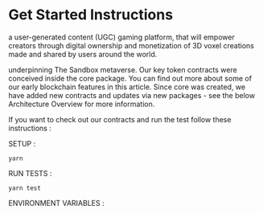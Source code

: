
# Get Started Instructions
a user-generated content (UGC) gaming platform, that will empower creators through digital ownership and monetization of 3D voxel creations made and shared by users around the world.

underpinning The Sandbox metaverse. Our key token contracts were conceived inside the core package. You can find out more about some of our early blockchain features in this article. Since core was created, we have added new contracts and updates via new packages - see the below Architecture Overview for more information.


If you want to check out our contracts and run the test follow these instructions :

SETUP :

```
yarn
```

RUN TESTS :

```
yarn test
```

ENVIRONMENT VARIABLES :

